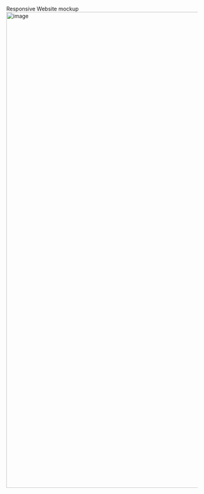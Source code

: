 Responsive Website mockup
<img width="1250" alt="image" src="https://github.com/Argot-Vierer/personal_website/assets/91915189/a1387c84-66d2-4e6f-a5ef-02fcf43a897e">

